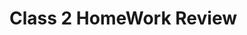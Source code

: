 # Class 2 HomeWork Review
<!--  
## Are there any employees that went to Boston College? Who?
```
    SELECT * from Employees 
    WHERE NOTES like '%Boston College%'
```
## How many orders used “Speedy Express” Shipper?
```
SELECT ShipperName, count(*)
FROM Orders
INNER Join Shippers ON Shippers.ShipperID = Orders.ShipperID
WHERE ShipperName == "Speedy Express"
GROUP BY ShipperName
```
## Joining Orders and OrderDetails table
```
SELECT Orders.OrderID, OrderDetails.OrderID as DetailOrder
FROM Orders
INNER JOIN OrderDetails
ON Orders.OrderID = OrderDetails.OrderID
```
## Joing Orders, OrderDetails and Customer
-- Class Work: Joining Orders, OrderDetails and Customer tables
```
select * 
FROM orders 
JOIN orderdetails  ON orders.orderid = orderdetails.orderid
JOIN customers  ON orders.customerid = customers.customerid
```
## Joing Orders, OrderDetails, Customer, Products

```
SELECT *
FROM orders 
JOIN orderdetails  ON orders.orderid = orderdetails.orderid
JOIN customers  ON orders.customerid = customers.customerid
JOIN Products ON orderdetails.productid = products.productid
```

-->